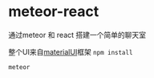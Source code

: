 # meteor-react


通过meteor 和 react 搭建一个简单的聊天室

整个UI来自[materialUI](http://www.material-ui.com/)框架
` npm install `


` meteor `
